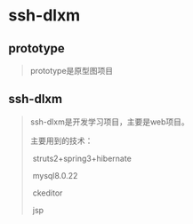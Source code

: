 # ssh-dlxm

##   prototype

>  prototype是原型图项目

##  ssh-dlxm

> ssh-dlxm是开发学习项目，主要是web项目。
>
> 主要用到的技术：
>
> ​	struts2+spring3+hibernate
>
> ​	mysql8.0.22
>
> ​	ckeditor
>
> ​	jsp

